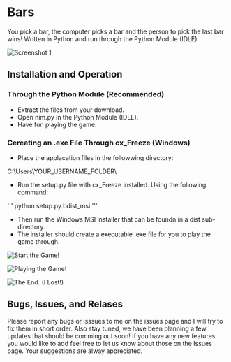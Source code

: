 # Bars
You pick a bar, the computer picks a bar and the person to pick the last bar wins!
Written in Python and run through the Python Module (IDLE).

![Screenshot 1](https://raw.githubusercontent.com/willtheorangeguy/Bars/master/Screenshot.JPG)

## Installation and Operation

### Through the Python Module (Recommended)
- Extract the files from your download.
- Open nim.py in the Python Module (IDLE).
- Have fun playing the game.
 
### Cereating an .exe File Through cx_Freeze (Windows)
- Place the applacation files in the followwing directory:

 C:\Users\YOUR_USERNAME_FOLDER\

- Run the setup.py file with cx_Freeze installed. Using the following command:

'''
python setup.py bdist_msi
'''
 
- Then run the Windows MSI installer that can be foundn in a dist sub-directory.
- The installer should create a executable .exe file for you to play the game through.

![Start the Game!](https://raw.githubusercontent.com/willtheorangeguy/Bars/master/Screenshot2.PNG)

![Playing the Game!](https://raw.githubusercontent.com/willtheorangeguy/Bars/master/Screenshot%20-%20Playing.PNG)

![The End. (I Lost!)](https://raw.githubusercontent.com/willtheorangeguy/Bars/master/Screenshot-%20End%20(Lost).PNG)


## Bugs, Issues, and Relases

Please report any bugs or isssues to me on the issues page and I will try to fix them in short order.
Also stay tuned, we have been planning a few updates that should be comming out soon!
If you have any new features you would like to add feel free to let us know about those on the Issues page. Your suggestions are alway appreciated.
